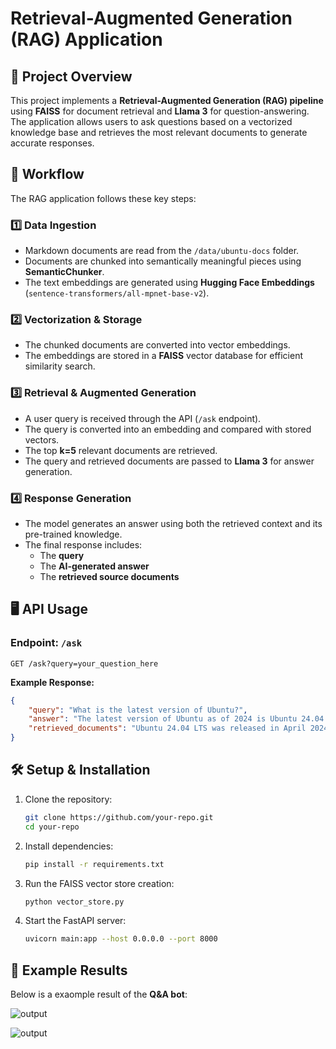 # Retrieval-Augmented Generation (RAG) Application

## 📌 Project Overview
This project implements a **Retrieval-Augmented Generation (RAG) pipeline** using **FAISS** for document retrieval and **Llama 3** for question-answering. The application allows users to ask questions based on a vectorized knowledge base and retrieves the most relevant documents to generate accurate responses.

## 🚀 Workflow
The RAG application follows these key steps:

### 1️⃣ Data Ingestion
- Markdown documents are read from the `/data/ubuntu-docs` folder.
- Documents are chunked into semantically meaningful pieces using **SemanticChunker**.
- The text embeddings are generated using **Hugging Face Embeddings** (`sentence-transformers/all-mpnet-base-v2`).

### 2️⃣ Vectorization & Storage
- The chunked documents are converted into vector embeddings.
- The embeddings are stored in a **FAISS** vector database for efficient similarity search.

### 3️⃣ Retrieval & Augmented Generation
- A user query is received through the API (`/ask` endpoint).
- The query is converted into an embedding and compared with stored vectors.
- The top **k=5** relevant documents are retrieved.
- The query and retrieved documents are passed to **Llama 3** for answer generation.

### 4️⃣ Response Generation
- The model generates an answer using both the retrieved context and its pre-trained knowledge.
- The final response includes:
  - The **query**
  - The **AI-generated answer**
  - The **retrieved source documents**

## 🖥️ API Usage
### **Endpoint**: `/ask`
```http
GET /ask?query=your_question_here
```
**Example Response:**
```json
{
    "query": "What is the latest version of Ubuntu?",
    "answer": "The latest version of Ubuntu as of 2024 is Ubuntu 24.04 LTS.",
    "retrieved_documents": "Ubuntu 24.04 LTS was released in April 2024..."
}
```

## 🛠️ Setup & Installation
1. Clone the repository:
   ```bash
   git clone https://github.com/your-repo.git
   cd your-repo
   ```
2. Install dependencies:
   ```bash
   pip install -r requirements.txt
   ```
3. Run the FAISS vector store creation:
   ```bash
   python vector_store.py
   ```
4. Start the FastAPI server:
   ```bash
   uvicorn main:app --host 0.0.0.0 --port 8000
   ```

## 📸 Example Results
Below is a exaomple result of the **Q&A bot**:

![output](https://github.com/Manojpatil123/ab-inbev/blob/main/result%201.PNG?raw=true)

![output](https://github.com/Manojpatil123/ab-inbev/blob/main/result%202.PNG?raw=true)


